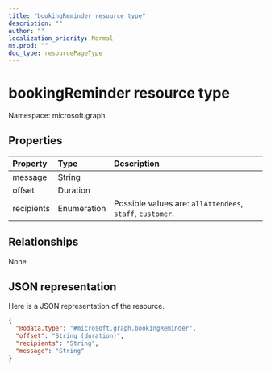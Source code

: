 ```yaml
---
title: "bookingReminder resource type"
description: ""
author: ""
localization_priority: Normal
ms.prod: ""
doc_type: resourcePageType
---
```


# bookingReminder resource type


Namespace: microsoft.graph



## Properties
|Property|Type|Description|
|:---|:---|:---|
|message|String||
|offset|Duration||
|recipients|Enumeration| Possible values are: `allAttendees`, `staff`, `customer`.|

## Relationships
None

## JSON representation
Here is a JSON representation of the resource.
<!-- {
  "blockType": "resource",
  "@odata.type": "microsoft.graph.bookingReminder"
}
-->
``` json
{
  "@odata.type": "#microsoft.graph.bookingReminder",
  "offset": "String (duration)",
  "recipients": "String",
  "message": "String"
}
```

